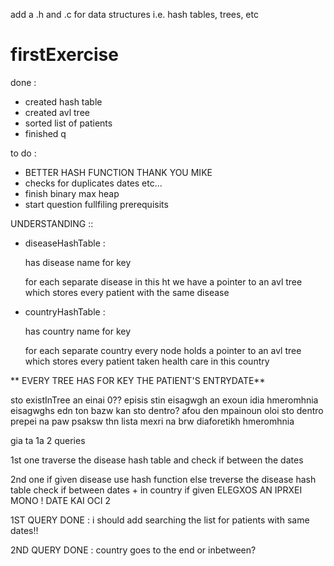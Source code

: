 
add a .h and .c for data structures i.e. hash tables, trees, etc
# firstExercise

done : 

- created hash table
- created avl tree
- sorted list of patients
- finished q

to do :

- BETTER HASH FUNCTION THANK YOU MIKE
- checks for duplicates dates etc...
- finish binary max heap
- start question fullfiling prerequisits



UNDERSTANDING :: 

- diseaseHashTable : 

	has disease name for key
	
	for each separate disease in this ht we have a pointer to an avl tree which stores
	every patient with the same disease


- countryHashTable :

	has country name for key

	for each separate country every node holds a pointer to an avl tree which stores
	every patient taken health care in this country

** EVERY TREE HAS FOR KEY THE PATIENT'S ENTRYDATE**

sto existInTree an einai 0??
episis stin eisagwgh an exoun idia hmeromhnia eisagwghs edn ton bazw kan sto dentro?
afou den mpainoun oloi sto dentro prepei na paw psaksw thn lista mexri na brw diaforetikh hmeromhnia


gia ta 1a 2 queries

1st one 
	traverse the disease hash table and check if between the dates

2nd one
	if given disease use hash function
	else treverse the disease hash table
		check if between dates + in country if given
ELEGXOS AN IPRXEI MONO ! DATE KAI OCI 2

1ST QUERY DONE : 
	 i should add searching the list for patients with same dates!!

2ND QUERY DONE :
	country goes to the end or inbetween? 
